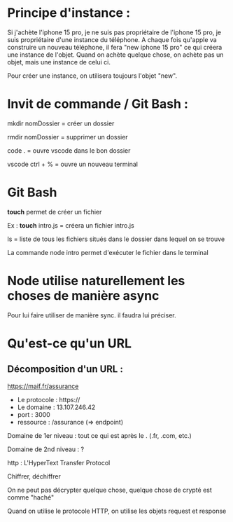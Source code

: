 # Principe d'instance :

Si j'achète l'iphone 15 pro, je ne suis pas propriétaire de l'iphone 15 pro, je suis propriétaire d'une instance du téléphone.
A chaque fois qu'apple va construire un nouveau téléphone, il fera "new iphone 15 pro" ce qui créera une instance de l'objet.
Quand on achète quelque chose, on achète pas un objet, mais une instance de celui ci.

Pour créer une instance, on utilisera toujours l'objet "new".

# Invit de commande / Git Bash :
mkdir nomDossier = créer un dossier

rmdir nomDossier = supprimer un dossier

code . = ouvre vscode dans le bon dossier

vscode ctrl + % = ouvre un nouveau terminal

# Git Bash
**touch** permet de créer un fichier

Ex : **touch** intro.js = créera un fichier intro.js 

ls = liste de tous les fichiers situés dans le dossier dans lequel on se trouve

La commande node intro permet d'exécuter le fichier dans le terminal

# Node utilise naturellement les choses de manière async

Pour lui faire utiliser de manière sync. il faudra lui préciser.


# Qu'est-ce qu'un URL

## Décomposition d'un URL : 
https://maif.fr/assurance

- Le protocole : https://
- Le domaine : 13.107.246.42
- port : 3000
- ressource : /assurance (=> endpoint)

Domaine de 1er niveau : tout ce qui est après le . (.fr, .com, etc.)

Domaine de 2nd niveau : ?

http : L'HyperText Transfer Protocol

Chiffrer, déchiffrer

On ne peut pas décrypter quelque chose, quelque chose de crypté est comme "haché"

Quand on utilise le protocole HTTP, on utilise les objets request et response